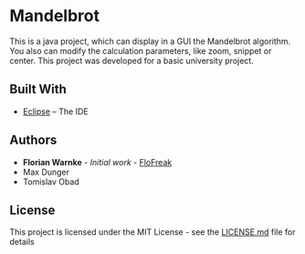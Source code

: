 # Mandelbrot

This is a java project, which can display in a GUI the Mandelbrot algorithm.
You also can modify the calculation parameters, like zoom, snippet or center.
This project was developed for a basic university project.

## Built With

* [Eclipse](https://www.eclipse.org/downloads/) – The IDE

## Authors

* **Florian Warnke** - *Initial work* - [FloFreak](https://github.com/FloFreak)
* Max Dunger
* Tomislav Obad

## License

This project is licensed under the MIT License - see the [LICENSE.md](https://github.com/FloFreak/Mandelbrot/blob/master/LICENSE) file for details
